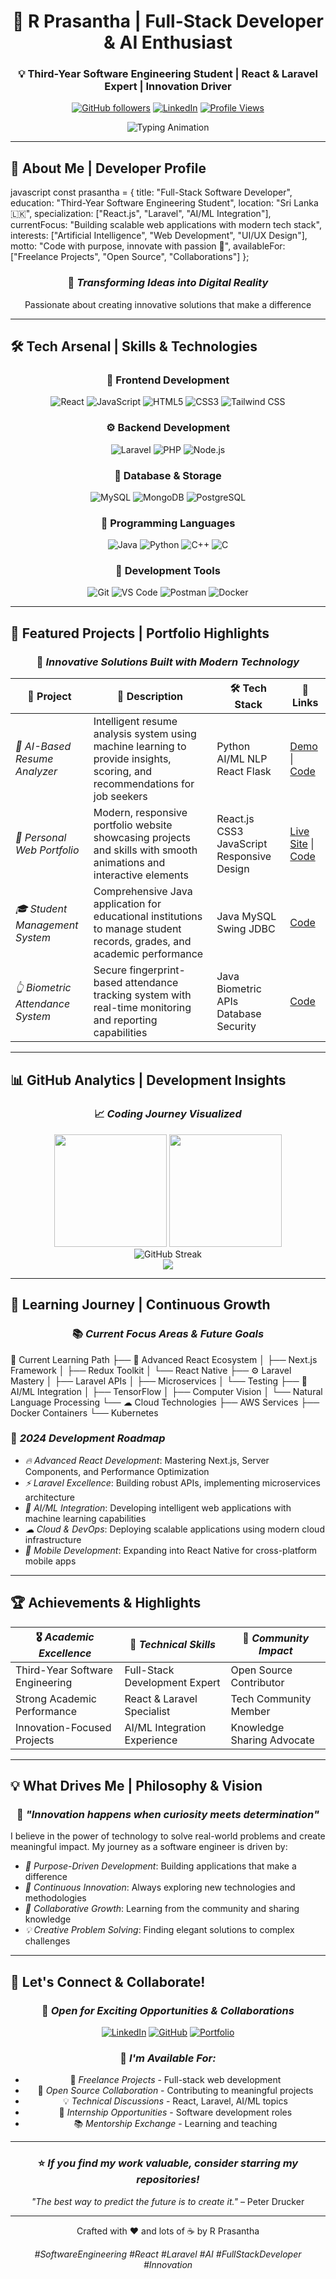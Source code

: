 <div align="center">

# 🚀 R Prasantha | Full-Stack Developer & AI Enthusiast

### 💡 Third-Year Software Engineering Student | React & Laravel Expert | Innovation Driver

[![GitHub followers](https://img.shields.io/github/followers/Prasantha123123?label=Follow%20me&style=for-the-badge&color=0891b2&labelColor=1c1917)](https://github.com/Prasantha123123)
[![LinkedIn](https://img.shields.io/badge/LinkedIn-Connect-0077B5?style=for-the-badge&logo=linkedin&logoColor=white)](https://www.linkedin.com/in/prasantha-raman-8788aa262?utm_source=share&utm_campaign=share_via&utm_content=profile&utm_medium=android_app)
[![Profile Views](https://komarev.com/ghpvc/?username=Prasantha123123&color=0891b2&style=for-the-badge&label=Profile+Views)](https://github.com/Prasantha123123)

<img src="https://readme-typing-svg.herokuapp.com?font=Fira+Code&size=22&pause=1000&color=0891B2&center=true&vCenter=true&width=600&lines=Full-Stack+Developer+%7C+React+%26+Laravel;AI+Enthusiast+%7C+Software+Engineering+Student;Building+Tomorrow's+Digital+Solutions;Passionate+About+Innovation+%26+Clean+Code" alt="Typing Animation" />

</div>

---

## 🎯 About Me | Developer Profile

javascript
const prasantha = {
    title: "Full-Stack Software Developer",
    education: "Third-Year Software Engineering Student",
    location: "Sri Lanka 🇱🇰",
    specialization: ["React.js", "Laravel", "AI/ML Integration"],
    currentFocus: "Building scalable web applications with modern tech stack",
    interests: ["Artificial Intelligence", "Web Development", "UI/UX Design"],
    motto: "Code with purpose, innovate with passion 🚀",
    availableFor: ["Freelance Projects", "Open Source", "Collaborations"]
};


<div align="center">

### 🌟 *Transforming Ideas into Digital Reality*
Passionate about creating innovative solutions that make a difference

</div>

---

## 🛠 Tech Arsenal | Skills & Technologies

<div align="center">

### 🎨 Frontend Development
![React](https://img.shields.io/badge/React-20232A?style=for-the-badge&logo=react&logoColor=61DAFB)
![JavaScript](https://img.shields.io/badge/JavaScript-F7DF1E?style=for-the-badge&logo=javascript&logoColor=black)
![HTML5](https://img.shields.io/badge/HTML5-E34F26?style=for-the-badge&logo=html5&logoColor=white)
![CSS3](https://img.shields.io/badge/CSS3-1572B6?style=for-the-badge&logo=css3&logoColor=white)
![Tailwind CSS](https://img.shields.io/badge/Tailwind_CSS-38B2AC?style=for-the-badge&logo=tailwind-css&logoColor=white)

### ⚙ Backend Development
![Laravel](https://img.shields.io/badge/Laravel-FF2D20?style=for-the-badge&logo=laravel&logoColor=white)
![PHP](https://img.shields.io/badge/PHP-777BB4?style=for-the-badge&logo=php&logoColor=white)
![Node.js](https://img.shields.io/badge/Node.js-43853D?style=for-the-badge&logo=node.js&logoColor=white)

### 💾 Database & Storage
![MySQL](https://img.shields.io/badge/MySQL-4479A1?style=for-the-badge&logo=mysql&logoColor=white)
![MongoDB](https://img.shields.io/badge/MongoDB-4EA94B?style=for-the-badge&logo=mongodb&logoColor=white)
![PostgreSQL](https://img.shields.io/badge/PostgreSQL-316192?style=for-the-badge&logo=postgresql&logoColor=white)

### 🧠 Programming Languages
![Java](https://img.shields.io/badge/Java-ED8B00?style=for-the-badge&logo=openjdk&logoColor=white)
![Python](https://img.shields.io/badge/Python-3776AB?style=for-the-badge&logo=python&logoColor=white)
![C++](https://img.shields.io/badge/C++-00599C?style=for-the-badge&logo=c%2B%2B&logoColor=white)
![C](https://img.shields.io/badge/C-00599C?style=for-the-badge&logo=c&logoColor=white)

### 🔧 Development Tools
![Git](https://img.shields.io/badge/Git-F05032?style=for-the-badge&logo=git&logoColor=white)
![VS Code](https://img.shields.io/badge/VS%20Code-007ACC?style=for-the-badge&logo=visual-studio-code&logoColor=white)
![Postman](https://img.shields.io/badge/Postman-FF6C37?style=for-the-badge&logo=postman&logoColor=white)
![Docker](https://img.shields.io/badge/Docker-2496ED?style=for-the-badge&logo=docker&logoColor=white)

</div>

---

## 🚀 Featured Projects | Portfolio Highlights

<div align="center">

### 🌟 *Innovative Solutions Built with Modern Technology*

</div>

| 🎯 Project | 📝 Description | 🛠 Tech Stack | 🔗 Links |
|------------|----------------|----------------|----------|
| *🤖 AI-Based Resume Analyzer* | Intelligent resume analysis system using machine learning to provide insights, scoring, and recommendations for job seekers | Python AI/ML NLP React Flask | [Demo](#) \| [Code](#) |
| *💼 Personal Web Portfolio* | Modern, responsive portfolio website showcasing projects and skills with smooth animations and interactive elements | React.js CSS3 JavaScript Responsive Design | [Live Site](#) \| [Code](#) |
| *🎓 Student Management System* | Comprehensive Java application for educational institutions to manage student records, grades, and academic performance | Java MySQL Swing JDBC | [Code](#) |
| *👆 Biometric Attendance System* | Secure fingerprint-based attendance tracking system with real-time monitoring and reporting capabilities | Java Biometric APIs Database Security | [Code](#) |

---

## 📊 GitHub Analytics | Development Insights

<div align="center">

### 📈 *Coding Journey Visualized*

<img height="180em" src="https://github-readme-stats.vercel.app/api?username=Prasantha123123&show_icons=true&theme=react&include_all_commits=true&count_private=true&hide_border=true&bg_color=0D1117&title_color=58A6FF&icon_color=1F6FEB&text_color=C9D1D9"/>
<img height="180em" src="https://github-readme-stats.vercel.app/api/top-langs/?username=Prasantha123123&layout=compact&langs_count=8&theme=react&hide_border=true&bg_color=0D1117&title_color=58A6FF&text_color=C9D1D9"/>

</div>

<div align="center">
  <img src="https://github-readme-streak-stats.herokuapp.com/?user=Prasantha123123&theme=react&hide_border=true&background=0D1117&stroke=58A6FF&ring=58A6FF&fire=FF6B6B&currStreakLabel=C9D1D9" alt="GitHub Streak" />
</div>

<div align="center">
  <img src="https://github-readme-activity-graph.vercel.app/graph?username=Prasantha123123&theme=react-dark&bg_color=0D1117&color=58A6FF&line=1F6FEB&point=FF6B6B&area=true&hide_border=true" />
</div>

---

## 🎯 Learning Journey | Continuous Growth

<div align="center">

### 📚 *Current Focus Areas & Future Goals*

</div>


🎯 Current Learning Path
├── 🎨 Advanced React Ecosystem
│   ├── Next.js Framework
│   ├── Redux Toolkit
│   └── React Native
├── ⚙ Laravel Mastery
│   ├── Laravel APIs
│   ├── Microservices
│   └── Testing
├── 🤖 AI/ML Integration
│   ├── TensorFlow
│   ├── Computer Vision
│   └── Natural Language Processing
└── ☁ Cloud Technologies
    ├── AWS Services
    ├── Docker Containers
    └── Kubernetes


### 🚀 *2024 Development Roadmap*

- *🔥 Advanced React Development*: Mastering Next.js, Server Components, and Performance Optimization
- *⚡ Laravel Excellence*: Building robust APIs, implementing microservices architecture
- *🤖 AI/ML Integration*: Developing intelligent web applications with machine learning capabilities
- *☁ Cloud & DevOps*: Deploying scalable applications using modern cloud infrastructure
- *📱 Mobile Development*: Expanding into React Native for cross-platform mobile apps

---

## 🏆 Achievements & Highlights

<div align="center">

| 🎖 *Academic Excellence* | 🚀 *Technical Skills* | 🤝 *Community Impact* |
|----------------------------|-------------------------|-------------------------|
| Third-Year Software Engineering | Full-Stack Development Expert | Open Source Contributor |
| Strong Academic Performance | React & Laravel Specialist | Tech Community Member |
| Innovation-Focused Projects | AI/ML Integration Experience | Knowledge Sharing Advocate |

</div>

---

## 💡 What Drives Me | Philosophy & Vision

<div align="center">

### 🌟 *"Innovation happens when curiosity meets determination"*

</div>

I believe in the power of technology to solve real-world problems and create meaningful impact. My journey as a software engineer is driven by:

- *🎯 Purpose-Driven Development*: Building applications that make a difference
- *🚀 Continuous Innovation*: Always exploring new technologies and methodologies  
- *🤝 Collaborative Growth*: Learning from the community and sharing knowledge
- *💡 Creative Problem Solving*: Finding elegant solutions to complex challenges

---

## 🤝 Let's Connect & Collaborate!

<div align="center">

### 💬 *Open for Exciting Opportunities & Collaborations*

[![LinkedIn](https://img.shields.io/badge/LinkedIn-Professional%20Network-0077B5?style=for-the-badge&logo=linkedin&logoColor=white)](https://www.linkedin.com/in/prasantha-raman-8788aa262?utm_source=share&utm_campaign=share_via&utm_content=profile&utm_medium=android_app)
[![GitHub](https://img.shields.io/badge/GitHub-Follow%20My%20Journey-181717?style=for-the-badge&logo=github&logoColor=white)](https://github.com/Prasantha123123)
[![Portfolio](https://img.shields.io/badge/Portfolio-View%20My%20Work-FF5722?style=for-the-badge&logo=google-chrome&logoColor=white)](#)

### 🚀 *I'm Available For:*
- 💼 *Freelance Projects* - Full-stack web development
- 🤝 *Open Source Collaboration* - Contributing to meaningful projects  
- 💡 *Technical Discussions* - React, Laravel, AI/ML topics
- 🎯 *Internship Opportunities* - Software development roles
- 📚 *Mentorship Exchange* - Learning and teaching

</div>

---

<div align="center">

### ⭐ *If you find my work valuable, consider starring my repositories!*

*"The best way to predict the future is to create it."* – Peter Drucker

---

Crafted with ❤ and lots of ☕ by R Prasantha

*#SoftwareEngineering #React #Laravel #AI #FullStackDeveloper #Innovation*

</div>
